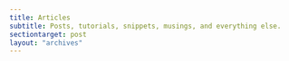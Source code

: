 ```yaml
---
title: Articles
subtitle: Posts, tutorials, snippets, musings, and everything else.
sectiontarget: post
layout: "archives"
---
```

